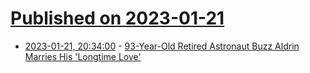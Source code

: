 # [Published on 2023-01-21](index.md)

* [2023-01-21, 20:34:00](https://science.slashdot.org/story/23/01/21/204217/93-year-old-retired-astronaut-buzz-aldrin-marries-his-longtime-love?utm_source=rss1.0mainlinkanon&utm_medium=feed) - [93-Year-Old Retired Astronaut Buzz Aldrin Marries His 'Longtime Love'](https://science.slashdot.org/story/23/01/21/204217/93-year-old-retired-astronaut-buzz-aldrin-marries-his-longtime-love?utm_source=rss1.0mainlinkanon&utm_medium=feed)
